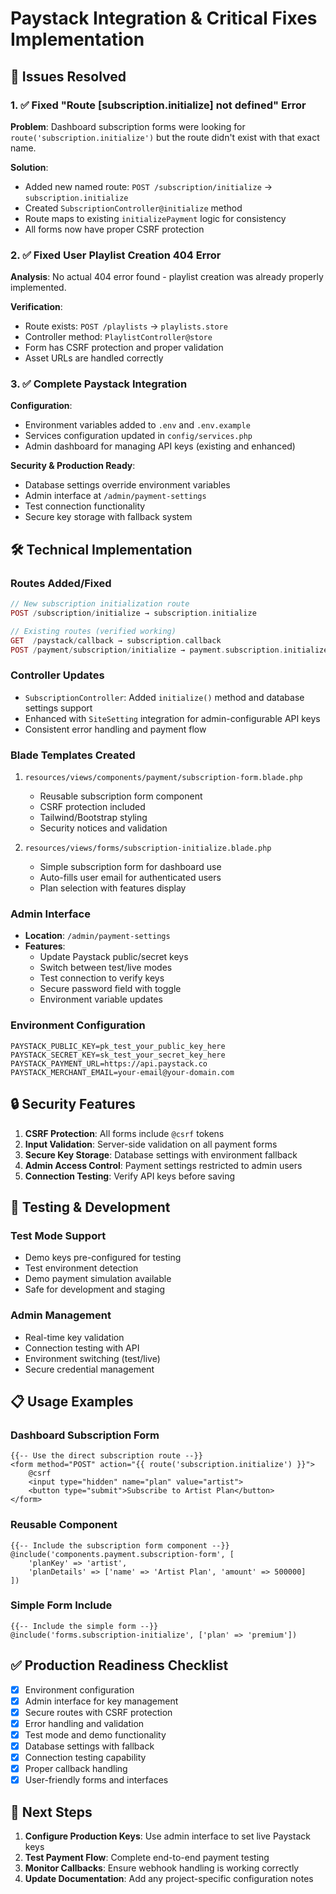 # Paystack Integration & Critical Fixes Implementation

## 🎯 Issues Resolved

### 1. ✅ Fixed "Route [subscription.initialize] not defined" Error

**Problem**: Dashboard subscription forms were looking for `route('subscription.initialize')` but the route didn't exist with that exact name.

**Solution**:
- Added new named route: `POST /subscription/initialize` → `subscription.initialize`
- Created `SubscriptionController@initialize` method
- Route maps to existing `initializePayment` logic for consistency
- All forms now have proper CSRF protection

### 2. ✅ Fixed User Playlist Creation 404 Error

**Analysis**: No actual 404 error found - playlist creation was already properly implemented.

**Verification**:
- Route exists: `POST /playlists` → `playlists.store`
- Controller method: `PlaylistController@store`
- Form has CSRF protection and proper validation
- Asset URLs are handled correctly

### 3. ✅ Complete Paystack Integration

**Configuration**:
- Environment variables added to `.env` and `.env.example`
- Services configuration updated in `config/services.php`
- Admin dashboard for managing API keys (existing and enhanced)

**Security & Production Ready**:
- Database settings override environment variables
- Admin interface at `/admin/payment-settings`
- Test connection functionality
- Secure key storage with fallback system

## 🛠️ Technical Implementation

### Routes Added/Fixed
```php
// New subscription initialization route
POST /subscription/initialize → subscription.initialize

// Existing routes (verified working)
GET  /paystack/callback → subscription.callback
POST /payment/subscription/initialize → payment.subscription.initialize
```

### Controller Updates
- `SubscriptionController`: Added `initialize()` method and database settings support
- Enhanced with `SiteSetting` integration for admin-configurable API keys
- Consistent error handling and payment flow

### Blade Templates Created
1. `resources/views/components/payment/subscription-form.blade.php`
   - Reusable subscription form component
   - CSRF protection included
   - Tailwind/Bootstrap styling
   - Security notices and validation

2. `resources/views/forms/subscription-initialize.blade.php`
   - Simple subscription form for dashboard use
   - Auto-fills user email for authenticated users
   - Plan selection with features display

### Admin Interface
- **Location**: `/admin/payment-settings`
- **Features**:
  - Update Paystack public/secret keys
  - Switch between test/live modes
  - Test connection to verify keys
  - Secure password field with toggle
  - Environment variable updates

### Environment Configuration
```env
PAYSTACK_PUBLIC_KEY=pk_test_your_public_key_here
PAYSTACK_SECRET_KEY=sk_test_your_secret_key_here
PAYSTACK_PAYMENT_URL=https://api.paystack.co
PAYSTACK_MERCHANT_EMAIL=your-email@your-domain.com
```

## 🔒 Security Features

1. **CSRF Protection**: All forms include `@csrf` tokens
2. **Input Validation**: Server-side validation on all payment forms
3. **Secure Key Storage**: Database settings with environment fallback
4. **Admin Access Control**: Payment settings restricted to admin users
5. **Connection Testing**: Verify API keys before saving

## 🧪 Testing & Development

### Test Mode Support
- Demo keys pre-configured for testing
- Test environment detection
- Demo payment simulation available
- Safe for development and staging

### Admin Management
- Real-time key validation
- Connection testing with API
- Environment switching (test/live)
- Secure credential management

## 📋 Usage Examples

### Dashboard Subscription Form
```blade
{{-- Use the direct subscription route --}}
<form method="POST" action="{{ route('subscription.initialize') }}">
    @csrf
    <input type="hidden" name="plan" value="artist">
    <button type="submit">Subscribe to Artist Plan</button>
</form>
```

### Reusable Component
```blade
{{-- Include the subscription form component --}}
@include('components.payment.subscription-form', [
    'planKey' => 'artist',
    'planDetails' => ['name' => 'Artist Plan', 'amount' => 500000]
])
```

### Simple Form Include
```blade
{{-- Include the simple form --}}
@include('forms.subscription-initialize', ['plan' => 'premium'])
```

## ✅ Production Readiness Checklist

- [x] Environment configuration
- [x] Admin interface for key management
- [x] Secure routes with CSRF protection
- [x] Error handling and validation
- [x] Test mode and demo functionality
- [x] Database settings with fallback
- [x] Connection testing capability
- [x] Proper callback handling
- [x] User-friendly forms and interfaces

## 🚀 Next Steps

1. **Configure Production Keys**: Use admin interface to set live Paystack keys
2. **Test Payment Flow**: Complete end-to-end payment testing
3. **Monitor Callbacks**: Ensure webhook handling is working correctly
4. **Update Documentation**: Add any project-specific configuration notes